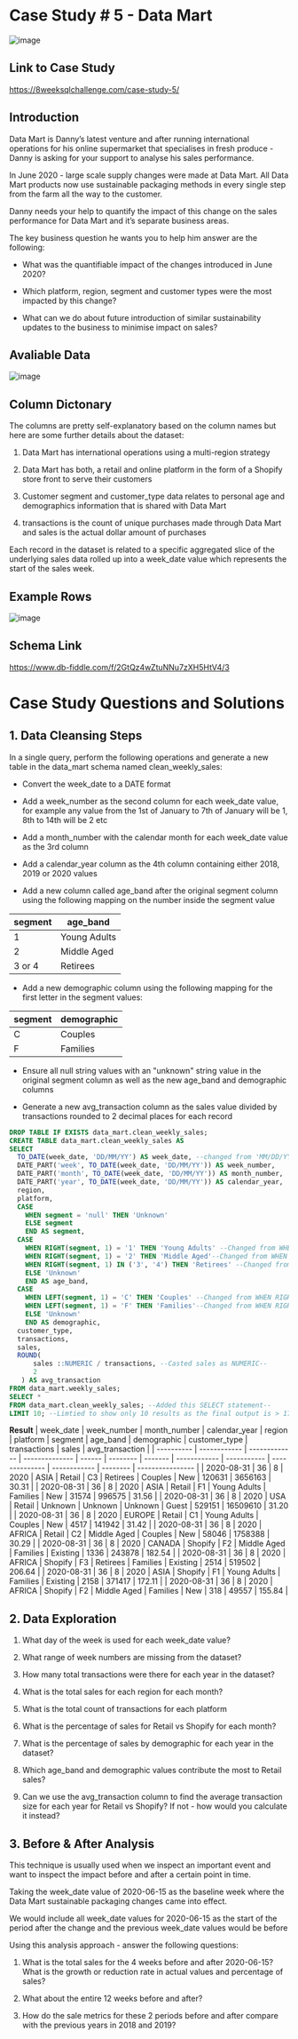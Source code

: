 # Case Study # 5 - Data Mart

![image](https://user-images.githubusercontent.com/74512335/181638642-ae8a2dc7-5ba5-44b9-849b-87e1748c4576.png)

## Link to Case Study

https://8weeksqlchallenge.com/case-study-5/

## Introduction

Data Mart is Danny’s latest venture and after running international operations for his online supermarket that specialises in fresh produce - Danny is asking for your support to analyse his sales performance.

In June 2020 - large scale supply changes were made at Data Mart. All Data Mart products now use sustainable packaging methods in every single step from the farm all the way to the customer.

Danny needs your help to quantify the impact of this change on the sales performance for Data Mart and it’s separate business areas.

The key business question he wants you to help him answer are the following:

- What was the quantifiable impact of the changes introduced in June 2020?

- Which platform, region, segment and customer types were the most impacted by this change?

- What can we do about future introduction of similar sustainability updates to the business to minimise impact on sales?

## Avaliable Data

![image](https://user-images.githubusercontent.com/74512335/181641003-ca261598-446e-40aa-ae34-2ac78dd25af6.png)

## Column Dictonary

The columns are pretty self-explanatory based on the column names but here are some further details about the dataset:

1. Data Mart has international operations using a multi-region strategy

2. Data Mart has both, a retail and online platform in the form of a Shopify store front to serve their customers

3. Customer segment and customer_type data relates to personal age and demographics information that is shared with Data Mart

4. transactions is the count of unique purchases made through Data Mart and sales is the actual dollar amount of purchases

Each record in the dataset is related to a specific aggregated slice of the underlying sales data rolled up into a week_date value which represents the start of the sales week.

## Example Rows

![image](https://user-images.githubusercontent.com/74512335/181641294-63f6eca8-3b12-491c-849a-4db16af369d4.png)

## Schema Link 

https://www.db-fiddle.com/f/2GtQz4wZtuNNu7zXH5HtV4/3

#  Case Study Questions and Solutions

## 1. Data Cleansing Steps

In a single query, perform the following operations and generate a new table in the data_mart schema named clean_weekly_sales:

- Convert the week_date to a DATE format

- Add a week_number as the second column for each week_date value, for example any value from the 1st of January to 7th of January will be 1, 8th to 14th will be 2 etc

- Add a month_number with the calendar month for each week_date value as the 3rd column

- Add a calendar_year column as the 4th column containing either 2018, 2019 or 2020 values

- Add a new column called age_band after the original segment column using the following mapping on the number inside the segment value

| segment | age\_band    |
| ------- | ------------ |
| 1       | Young Adults |
| 2       | Middle Aged  |
| 3 or 4  | Retirees     |

- Add a new demographic column using the following mapping for the first letter in the segment values:

| segment | demographic |
| ------- | ----------- |
| C       | Couples     |
| F       | Families    |

- Ensure all null string values with an "unknown" string value in the original segment column as well as the new age_band and demographic columns

- Generate a new avg_transaction column as the sales value divided by transactions rounded to 2 decimal places for each record

```sql
DROP TABLE IF EXISTS data_mart.clean_weekly_sales;
CREATE TABLE data_mart.clean_weekly_sales AS
SELECT
  TO_DATE(week_date, 'DD/MM/YY') AS week_date, --changed from 'MM/DD/YY'--
  DATE_PART('week', TO_DATE(week_date, 'DD/MM/YY')) AS week_number,
  DATE_PART('month', TO_DATE(week_date, 'DD/MM/YY')) AS month_number,
  DATE_PART('year', TO_DATE(week_date, 'DD/MM/YY')) AS calendar_year,
  region,
  platform,
  CASE
    WHEN segment = 'null' THEN 'Unknown'
    ELSE segment
    END AS segment,
  CASE
    WHEN RIGHT(segment, 1) = '1' THEN 'Young Adults' --Changed from WHEN LEFT--
    WHEN RIGHT(segment, 1) = '2' THEN 'Middle Aged'--Changed from WHEN LEFT--
    WHEN RIGHT(segment, 1) IN ('3', '4') THEN 'Retirees' --Changed from WHEN LEFT--
    ELSE 'Unknown'
    END AS age_band,
  CASE
    WHEN LEFT(segment, 1) = 'C' THEN 'Couples' --Changed from WHEN RIGHT--
    WHEN LEFT(segment, 1) = 'F' THEN 'Families'--Changed from WHEN RIGHT--
    ELSE 'Unknown'
    END AS demographic,
  customer_type,
  transactions,
  sales,
  ROUND(
      sales ::NUMERIC / transactions, --Casted sales as NUMERIC--
      2
   ) AS avg_transaction
FROM data_mart.weekly_sales;
SELECT *
FROM data_mart.clean_weekly_sales; --Added this SELECT statement--
LIMIT 10; --Limtied to show only 10 results as the final output is > 17k rows
```
**Result**
| week\_date | week\_number | month\_number | calendar\_year | region | platform | segment | age\_band    | demographic | customer\_type | transactions | sales    | avg\_transaction |
| ---------- | ------------ | ------------- | -------------- | ------ | -------- | ------- | ------------ | ----------- | -------------- | ------------ | -------- | ---------------- |
| 2020-08-31 | 36           | 8             | 2020           | ASIA   | Retail   | C3      | Retirees     | Couples     | New            | 120631       | 3656163  | 30.31            |
| 2020-08-31 | 36           | 8             | 2020           | ASIA   | Retail   | F1      | Young Adults | Families    | New            | 31574        | 996575   | 31.56            |
| 2020-08-31 | 36           | 8             | 2020           | USA    | Retail   | Unknown | Unknown      | Unknown     | Guest          | 529151       | 16509610 | 31.20            |
| 2020-08-31 | 36           | 8             | 2020           | EUROPE | Retail   | C1      | Young Adults | Couples     | New            | 4517         | 141942   | 31.42            |
| 2020-08-31 | 36           | 8             | 2020           | AFRICA | Retail   | C2      | Middle Aged  | Couples     | New            | 58046        | 1758388  | 30.29            |
| 2020-08-31 | 36           | 8             | 2020           | CANADA | Shopify  | F2      | Middle Aged  | Families    | Existing       | 1336         | 243878   | 182.54           |
| 2020-08-31 | 36           | 8             | 2020           | AFRICA | Shopify  | F3      | Retirees     | Families    | Existing       | 2514         | 519502   | 206.64           |
| 2020-08-31 | 36           | 8             | 2020           | ASIA   | Shopify  | F1      | Young Adults | Families    | Existing       | 2158         | 371417   | 172.11           |
| 2020-08-31 | 36           | 8             | 2020           | AFRICA | Shopify  | F2      | Middle Aged  | Families    | New            | 318          | 49557    | 155.84           |

## 2. Data Exploration

1. What day of the week is used for each week_date value?

2. What range of week numbers are missing from the dataset?

3. How many total transactions were there for each year in the dataset?

4. What is the total sales for each region for each month?

5. What is the total count of transactions for each platform

6. What is the percentage of sales for Retail vs Shopify for each month?

7. What is the percentage of sales by demographic for each year in the dataset?

8. Which age_band and demographic values contribute the most to Retail sales?

9. Can we use the avg_transaction column to find the average transaction size for each year for Retail vs Shopify? If not - how would you calculate it instead?

## 3. Before & After Analysis

This technique is usually used when we inspect an important event and want to inspect the impact before and after a certain point in time.

Taking the week_date value of 2020-06-15 as the baseline week where the Data Mart sustainable packaging changes came into effect.

We would include all week_date values for 2020-06-15 as the start of the period after the change and the previous week_date values would be before

Using this analysis approach - answer the following questions:

1. What is the total sales for the 4 weeks before and after 2020-06-15? What is the growth or reduction rate in actual values and percentage of sales?

2. What about the entire 12 weeks before and after?

3. How do the sale metrics for these 2 periods before and after compare with the previous years in 2018 and 2019?
